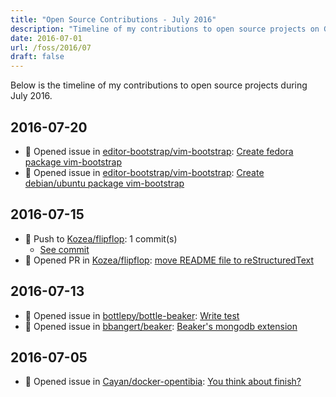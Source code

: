 ```yaml
---
title: "Open Source Contributions - July 2016"
description: "Timeline of my contributions to open source projects on GitHub during July 2016."
date: 2016-07-01
url: /foss/2016/07
draft: false
---
```


Below is the timeline of my contributions to open source projects during July 2016.

## 2016-07-20

- 🐛 Opened issue in [editor-bootstrap/vim-bootstrap](https://github.com/editor-bootstrap/vim-bootstrap): [Create fedora package vim-bootstrap](https://github.com/editor-bootstrap/vim-bootstrap/issues/199)
- 🐛 Opened issue in [editor-bootstrap/vim-bootstrap](https://github.com/editor-bootstrap/vim-bootstrap): [Create debian/ubuntu package vim-bootstrap](https://github.com/editor-bootstrap/vim-bootstrap/issues/198)

## 2016-07-15

- 🔨 Push to [Kozea/flipflop](https://github.com/Kozea/flipflop): 1 commit(s)
  - [See commit](https://github.com/Kozea/flipflop/commits/main/?author=avelino&since=2016-07-15&until=2016-07-15)
- 🔀 Opened PR in [Kozea/flipflop](https://github.com/Kozea/flipflop): [move README file to reStructuredText](https://github.com/Kozea/flipflop/pull/8)

## 2016-07-13

- 🐛 Opened issue in [bottlepy/bottle-beaker](https://github.com/bottlepy/bottle-beaker): [Write test](https://github.com/bottlepy/bottle-beaker/issues/2)
- 🐛 Opened issue in [bbangert/beaker](https://github.com/bbangert/beaker): [Beaker's mongodb extension](https://github.com/bbangert/beaker/issues/107)

## 2016-07-05

- 🐛 Opened issue in [Cayan/docker-opentibia](https://github.com/Cayan/docker-opentibia): [You think about finish?  ](https://github.com/Cayan/docker-opentibia/issues/1)

